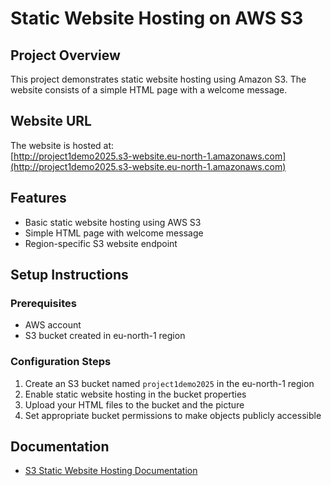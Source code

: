 # Static Website Hosting on AWS S3

## Project Overview
This project demonstrates static website hosting using Amazon S3. The website consists of a simple HTML page with a welcome message.

## Website URL
The website is hosted at:  
[http://project1demo2025.s3-website.eu-north-1.amazonaws.com](http://project1demo2025.s3-website.eu-north-1.amazonaws.com)

## Features
- Basic static website hosting using AWS S3
- Simple HTML page with welcome message
- Region-specific S3 website endpoint

## Setup Instructions

### Prerequisites
- AWS account
- S3 bucket created in eu-north-1 region

### Configuration Steps
1. Create an S3 bucket named `project1demo2025` in the eu-north-1 region
2. Enable static website hosting in the bucket properties
3. Upload your HTML files to the bucket and the picture
4. Set appropriate bucket permissions to make objects publicly accessible

## Documentation
- [S3 Static Website Hosting Documentation](https://docs.aws.amazon.com/AmazonS3/latest/userguide/WebsiteHosting.html)

